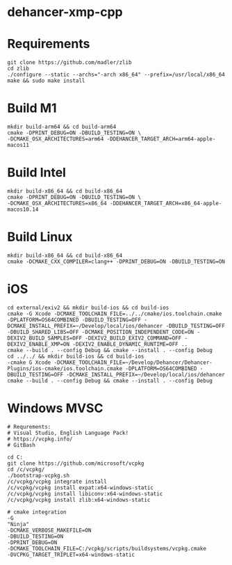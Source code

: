 # dehancer-xmp-cpp

Requirements 
============

    git clone https://github.com/madler/zlib
    cd zlib 
    ./configure --static --archs="-arch x86_64" --prefix=/usr/local/x86_64
    make && sudo make install
    

Build M1
==========
    mkdir build-arm64 && cd build-arm64
    cmake -DPRINT_DEBUG=ON -DBUILD_TESTING=ON \
    -DCMAKE_OSX_ARCHITECTURES=arm64 -DDEHANCER_TARGET_ARCH=arm64-apple-macos11 

Build Intel
==========
    mkdir build-x86_64 && cd build-x86_64
    cmake -DPRINT_DEBUG=ON -DBUILD_TESTING=ON \
    -DCMAKE_OSX_ARCHITECTURES=x86_64 -DDEHANCER_TARGET_ARCH=x86_64-apple-macos10.14 

Build Linux
==========
    mkdir build-x86_64 && cd build-x86_64
    cmake -DCMAKE_CXX_COMPILER=clang++ -DPRINT_DEBUG=ON -DBUILD_TESTING=ON 


iOS 
=======
    cd external/exiv2 && mkdir build-ios && cd build-ios
    cmake -G Xcode -DCMAKE_TOOLCHAIN_FILE=../../cmake/ios.toolchain.cmake -DPLATFORM=OS64COMBINED -DBUILD_TESTING=OFF -DCMAKE_INSTALL_PREFIX=~/Develop/local/ios/dehancer -DBUILD_TESTING=OFF -DBUILD_SHARED_LIBS=OFF -DCMAKE_POSITION_INDEPENDENT_CODE=ON -DEXIV2_BUILD_SAMPLES=OFF -DEXIV2_BUILD_EXIV2_COMMAND=OFF -DEXIV2_ENABLE_XMP=ON -DEXIV2_ENABLE_DYNAMIC_RUNTIME=OFF ..
    cmake --build . --config Debug && cmake --install . --config Debug 
    cd ../../ && mkdir build-ios && cd build-ios
    -cmake G Xcode -DCMAKE_TOOLCHAIN_FILE=~/Develop/Dehancer/Dehancer-Plugins/ios-cmake/ios.toolchain.cmake -DPLATFORM=OS64COMBINED -DBUILD_TESTING=OFF -DCMAKE_INSTALL_PREFIX=~/Develop/local/ios/dehancer
    cmake --build . --config Debug && cmake --install . --config Debug

Windows MVSC
=======
    # Requrements: 
    # Visual Studio, English Language Pack!
    # https://vcpkg.info/
    # GitBash

    cd C:
    git clone https://github.com/microsoft/vcpkg
    cd /c/vcpkg/
    ./bootstrap-vcpkg.sh
    /c/vcpkg/vcpkg integrate install
    /c/vcpkg/vcpkg install expat:x64-windows-static
    /c/vcpkg/vcpkg install libiconv:x64-windows-static 
    /c/vcpkg/vcpkg install zlib:x64-windows-static

    # cmake integration
    -G
    "Ninja"
    -DCMAKE_VERBOSE_MAKEFILE=ON
    -DBUILD_TESTING=ON
    -DPRINT_DEBUG=ON
    -DCMAKE_TOOLCHAIN_FILE=C:/vcpkg/scripts/buildsystems/vcpkg.cmake
    -DVCPKG_TARGET_TRIPLET=x64-windows-static